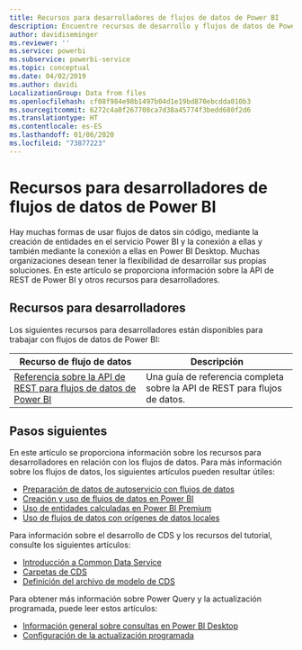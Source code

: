 ```yaml
---
title: Recursos para desarrolladores de flujos de datos de Power BI
description: Encuentre recursos de desarrollo y flujos de datos de Power BI.
author: davidiseminger
ms.reviewer: ''
ms.service: powerbi
ms.subservice: powerbi-service
ms.topic: conceptual
ms.date: 04/02/2019
ms.author: davidi
LocalizationGroup: Data from files
ms.openlocfilehash: cf08f984e98b1497b04d1e19bd870ebcdda010b3
ms.sourcegitcommit: 6272c4a0f267708ca7d38a45774f3bedd680f2d6
ms.translationtype: HT
ms.contentlocale: es-ES
ms.lasthandoff: 01/06/2020
ms.locfileid: "73877223"
---
```

# <a name="developer-resources-for-power-bi-dataflows"></a>Recursos para desarrolladores de flujos de datos de Power BI

Hay muchas formas de usar flujos de datos sin código, mediante la creación de entidades en el servicio Power BI y la conexión a ellas y también mediante la conexión a ellas en Power BI Desktop. Muchas organizaciones desean tener la flexibilidad de desarrollar sus propias soluciones. En este artículo se proporciona información sobre la API de REST de Power BI y otros recursos para desarrolladores.


## <a name="developer-resources"></a>Recursos para desarrolladores

Los siguientes recursos para desarrolladores están disponibles para trabajar con flujos de datos de Power BI:


| Recurso de flujo de datos | Descripción |
| --- | --- |
| [Referencia sobre la API de REST para flujos de datos de Power BI](https://go.microsoft.com/fwlink/?linkid=2047629)    | Una guía de referencia completa sobre la API de REST para flujos de datos.|


## <a name="next-steps"></a>Pasos siguientes

En este artículo se proporciona información sobre los recursos para desarrolladores en relación con los flujos de datos. Para más información sobre los flujos de datos, los siguientes artículos pueden resultar útiles:

* [Preparación de datos de autoservicio con flujos de datos](service-dataflows-overview.md)
* [Creación y uso de flujos de datos en Power BI](service-dataflows-create-use.md)
* [Uso de entidades calculadas en Power BI Premium](service-dataflows-computed-entities-premium.md)
* [Uso de flujos de datos con orígenes de datos locales](service-dataflows-on-premises-gateways.md)

Para información sobre el desarrollo de CDS y los recursos del tutorial, consulte los siguientes artículos:
* [Introducción a Common Data Service](https://docs.microsoft.com/powerapps/common-data-model/overview)
* [Carpetas de CDS](https://go.microsoft.com/fwlink/?linkid=2045304)
* [Definición del archivo de modelo de CDS](https://go.microsoft.com/fwlink/?linkid=2045521)


Para obtener más información sobre Power Query y la actualización programada, puede leer estos artículos:
* [Información general sobre consultas en Power BI Desktop](desktop-query-overview.md)
* [Configuración de la actualización programada](refresh-scheduled-refresh.md)



